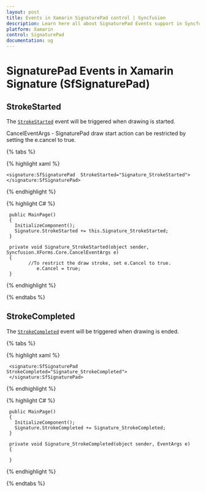 ```yaml
---
layout: post
title: Events in Xamarin SignaturePad control | Syncfusion
description: Learn here all about SignaturePad Events support in Syncfusion Xamarin SignaturePad (SfSignaturePad) control and more.
platform: Xamarin
control: SignaturePad
documentation: ug
---
```


# SignaturePad Events in Xamarin Signature (SfSignaturePad)

## StrokeStarted 

The [`StrokeStarted`](https://help.syncfusion.com/cr/xamarin/Syncfusion.XForms.SignaturePad.SfSignaturePad.html#Syncfusion_XForms_SignaturePad_SfSignaturePad_StrokeStarted) event will be triggered when drawing is started.

CancelEventArgs - SignaturePad draw start action can be restricted by setting the e.cancel to true.

{% tabs %}

{% highlight xaml %}

    <signature:SfSignaturePad  StrokeStarted="Signature_StrokeStarted">
    </signature:SfSignaturePad>

{% endhighlight %}

{% highlight C# %}

     public MainPage()
     {
       InitializeComponent();
       Signature.StrokeStarted += this.Signature_StrokeStarted;
     }

     private void Signature_StrokeStarted(object sender, Syncfusion.XForms.Core.CancelEventArgs e)        
     {
            //To restrict the draw stroke, set e.Cancel to true.
               e.Cancel = true;
     }

{% endhighlight %}

{% endtabs %}

## StrokeCompleted

The [`StrokeCompleted`](https://help.syncfusion.com/cr/xamarin/Syncfusion.XForms.SignaturePad.SfSignaturePad.html#Syncfusion_XForms_SignaturePad_SfSignaturePad_StrokeCompleted) event will be triggered when drawing is ended.

{% tabs %}

{% highlight xaml %}

     <signature:SfSignaturePad StrokeCompleted="Signature_StrokeCompleted">
     </signature:SfSignaturePad>

{% endhighlight %}

{% highlight C# %}

     public MainPage()
     {
       InitializeComponent();
       Signature.StrokeCompleted += Signature_StrokeCompleted;
     }

     private void Signature_StrokeCompleted(object sender, EventArgs e)
     {

     }

{% endhighlight %}

{% endtabs %}